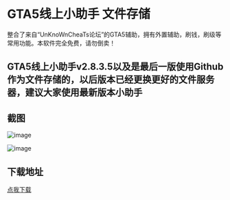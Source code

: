 # GTA5线上小助手 文件存储

整合了来自“UnKnoWnCheaTs论坛”的GTA5辅助，拥有外置辅助，刷钱，刷级等常用功能。本软件完全免费，请勿倒卖！

## GTA5线上小助手v2.8.3.5以及是最后一版使用Github作为文件存储的，以后版本已经更换更好的文件服务器，建议大家使用最新版本小助手

## 截图

![image](https://ae01.alicdn.com/kf/H21952558dc904ebfba89817642c2e3eep.png)

![image](https://ae01.alicdn.com/kf/Hc285b74eb1a64cbbb0ae7d6f84bee71fT.png)

## 下载地址

[点我下载](https://crazyzhang.pipipan.com/dir/16907746-34952623-757b8b/)  
